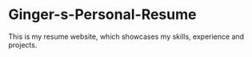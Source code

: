 # Ginger-s-Personal-Resume
This is my resume website, which showcases my skills, experience and projects.
